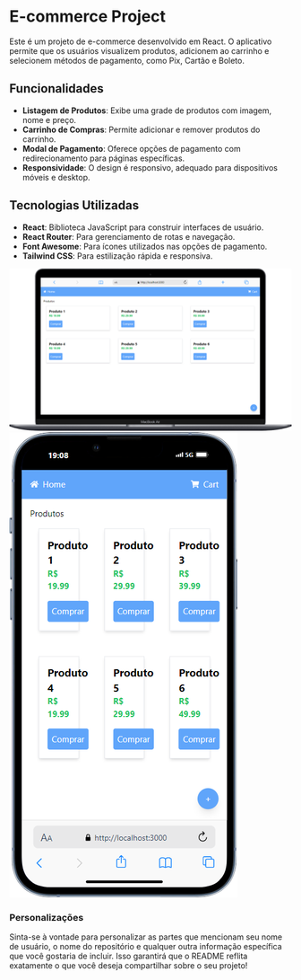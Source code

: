 # E-commerce Project

Este é um projeto de e-commerce desenvolvido em React. O aplicativo permite que os usuários visualizem produtos, adicionem ao carrinho e selecionem métodos de pagamento, como Pix, Cartão e Boleto.

## Funcionalidades

- **Listagem de Produtos**: Exibe uma grade de produtos com imagem, nome e preço.
- **Carrinho de Compras**: Permite adicionar e remover produtos do carrinho.
- **Modal de Pagamento**: Oferece opções de pagamento com redirecionamento para páginas específicas.
- **Responsividade**: O design é responsivo, adequado para dispositivos móveis e desktop.

## Tecnologias Utilizadas

- **React**: Biblioteca JavaScript para construir interfaces de usuário.
- **React Router**: Para gerenciamento de rotas e navegação.
- **Font Awesome**: Para ícones utilizados nas opções de pagamento.
- **Tailwind CSS**: Para estilização rápida e responsiva.

<img src="./src/assets/Macbook.png" alt="img-Macbook">
<img src="./src/assets/iPhone.png" alt="img-Celular"  heigth="100px">

### Personalizações

Sinta-se à vontade para personalizar as partes que mencionam seu nome de usuário, o nome do repositório e qualquer outra informação específica que você gostaria de incluir. Isso garantirá que o README reflita exatamente o que você deseja compartilhar sobre o seu projeto!
